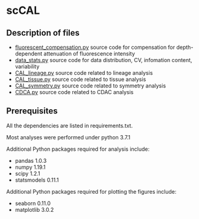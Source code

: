 # scCAL
## Description of files
- [fluorescent_compensation.py](https://github.com/genetics-dulab/scCAL/blob/main/fluorescent_compensation.py) source code for compensation for depth-dependent attenuation of fluorescence intensity
- [data_stats.py](https://github.com/genetics-dulab/scCAL/blob/main/data_stats.py) source code for data distribution, CV, infomation content, variability
- [CAL_lineage.py](https://github.com/genetics-dulab/scCAL/blob/main/CAL_lineage.py) source code related to lineage analysis
- [CAL_tissue.py](https://github.com/genetics-dulab/scCAL/blob/main/CAL_tissue.py) source code related to tissue analysis
- [CAL_symmetry.py](https://github.com/genetics-dulab/scCAL/blob/main/CAL_symmetry.py) source code related to symmetry analysis
- [CDCA.py](https://github.com/genetics-dulab/scCAL/blob/main/CDCA.py) source code related to CDAC analysis

## Prerequisites
All the dependencies are listed in requirements.txt. 

Most analyses were performed under python 3.7.1

Additional Python packages required for analysis include:

- pandas 1.0.3
- numpy 1.19.1
- scipy 1.2.1
- statsmodels 0.11.1

Additional Python packages required for plotting the figures include:

- seaborn 0.11.0
- matplotlib 3.0.2